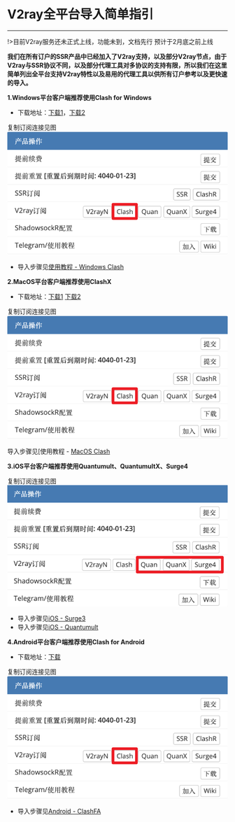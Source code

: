 # V2ray全平台导入简单指引
- - -

!>目前V2ray服务还未正式上线，功能未到，文档先行  预计于2月底之前上线

**我们在所有订户的SSR产品中已经加入了V2ray支持，以及部分V2ray节点，由于V2ray与SSR协议不同，以及部分代理工具对多协议的支持有限，所以我们在这里简单列出全平台支持V2ray特性以及易用的代理工具以供所有订户参考以及更快速的导入。**

**1.Windows平台客户端推荐使用Clash for Windows**

- 下载地址：[下载1](https://cdn.t9c.co/download/Clash.for.Windows-0.8.8-win.7z)，[下载2](https://github.com/clash-windows/clash_for_windows_pkg/releases/download/0.8.8/Clash.for.Windows-0.8.8-win.7z)

复制订阅连接见图
![](../img/v2add/clash.png)

- 导入步骤见[使用教程 - Windows Clash](/docs/clashwin)

**2.MacOS平台客户端推荐使用ClashX**

- 下载地址：[下载1](https://cdn.t9c.co/download/ClashX.dmg) [下载2](https://github.com/yichengchen/clashX/releases)

复制订阅连接见图
![](../img/v2add/clash.png)

导入步骤见[使用教程 -  [MacOS Clash](/docs/clashx)

**3.iOS平台客户端推荐使用Quantumult、QuantumultX、Surge4**

复制订阅连接见图
![](../img/v2add/ios.png)

- 导入步骤见[iOS - Surge3](/docs/ios-surge3)
- 导入步骤见[iOS - Quantumult](/docs/ios-quan)

**4.Android平台客户端推荐使用Clash for Android**

- 下载地址：[下载](https://cdn.t9c.co/download/clash1.0.32-alpha.apk)

复制订阅连接见图
![](../img/v2add/clash.png)

- 导入步骤见[Android - ClashFA](/docs/Clash-for-Android)

